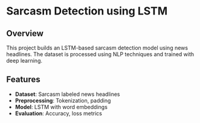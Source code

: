 # Sarcasm Detection using LSTM

## Overview
This project builds an LSTM-based sarcasm detection model using news headlines. The dataset is processed using NLP techniques and trained with deep learning.

## Features  
- **Dataset**: Sarcasm labeled news headlines
- **Preprocessing**: Tokenization, padding
- **Model**: LSTM with word embeddings
- **Evaluation**: Accuracy, loss metrics
